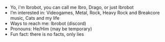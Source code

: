 - Yo, i'm Ibrobot, you can call me Ibro, Drago, or just Ibrobot
- I’m interested in: Videogames, Metal, Rock, Heavy Rock and Breakcore music, Cats and my life
- Ways to reach me: Ibrobot (discord)
- Pronouns: He/Him (may be temporary)
- Fun fact: there is no facts, only lies
